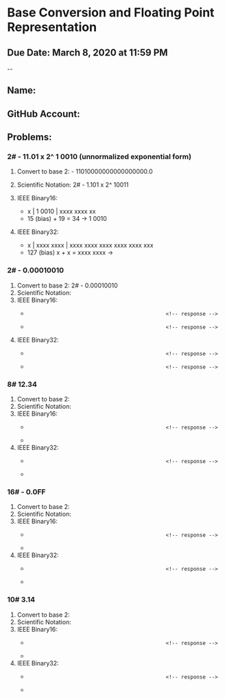 # Base Conversion and Floating Point Representation
## Due Date: March 8, 2020 at 11:59 PM
--
## Name:                                 <!-- response -->
## GitHub Account:                       <!-- response -->

## Problems:

### 2# - 11.01 x 2^ 1 0010  (unnormalized exponential form)

  1. Convert to base 2: - 11010000000000000000.0        <!-- response -->
  1. Scientific Notation: 2# - 1.101 x 2^ 10011         <!-- response -->
  1. IEEE Binary16: 
     * x | 1 0010 | xxxx xxxx xx                        <!-- response -->
     * 15 (bias) + 19 = 34 -> 1 0010 

  1. IEEE Binary32:
     * x | xxxx xxxx | xxxx xxxx xxxx xxxx xxxx xxx     <!-- response -->
     * 127 (bias)  x + x = xxxx xxxx ->                 <!-- response -->


### 2# - 0.00010010 

  1. Convert to base 2: 2# - 0.00010010                 <!-- response -->
  1. Scientific Notation:                               <!-- response -->
  1. IEEE Binary16:
     *                                                  <!-- response -->
     *                                                  <!-- response -->
  1. IEEE Binary32:
     *                                                  <!-- response -->
     *                                                  <!-- response -->


### 8#  12.34
  1. Convert to base 2:                                 <!-- response -->
  1. Scientific Notation:                               <!-- response -->
  1. IEEE Binary16:
     *                                                  <!-- response -->
     *
  1. IEEE Binary32:
     *                                                  <!-- response -->
     *

### 16# - 0.0FF
  1. Convert to base 2:                                 <!-- response -->
  1. Scientific Notation:                               <!-- response -->
  1. IEEE Binary16:
     *                                                  <!-- response -->
     *
  1. IEEE Binary32:
     *                                                  <!-- response -->
     *


### 10# 3.14
  1. Convert to base 2:                                 <!-- response -->
  1. Scientific Notation:                               <!-- response -->
  1. IEEE Binary16:
     *                                                  <!-- response -->
     *
  1. IEEE Binary32:
     *                                                  <!-- response -->
     *
